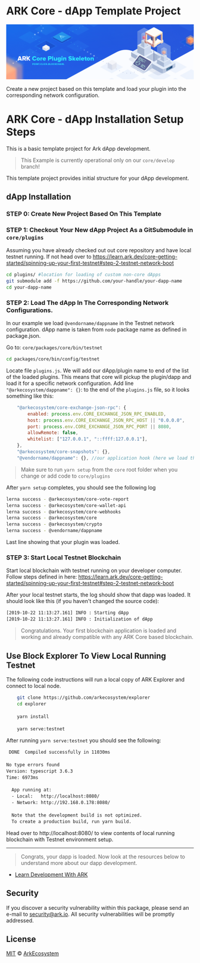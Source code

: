# ARK Core - dApp Template Project

<p align="center">
    <img src="https://github.com/ArkEcosystem/core-plugin-skeleton/blob/master/banner.png" />
</p>

Create a new project based on this template and load your plugin into the corresponding network configuration.

# ARK Core - dApp Installation Setup Steps
This is a basic template project for Ark dApp development.

> This Example is currently operational only on our `core/develop` branch!

This template project provides initial structure for your dApp development.

## dApp Installation

### STEP 0: Create New Project Based On This Template

### STEP 1: Checkout Your New dApp Project As a GitSubmodule in `core/plugins`

Assuming you have already checked out out core repository and have local testnet running. If not head over to https://learn.ark.dev/core-getting-started/spinning-up-your-first-testnet#step-2-testnet-network-boot

```bash
cd plugins/ #location for loading of custom non-core dApps
git submodule add -f https://github.com/your-handle/your-dapp-name
cd your-dapp-name
```

### STEP 2: Load The dApp In The Corresponding Network Configurations.

In our example we load `@vendorname/dappname` in the Testnet network configuration. dApp name is taken from `node` package name as defined in package.json.

Go to:
`core/packages/core/bin/testnet`

```bash
cd packages/core/bin/config/testnet
```

Locate file `plugins.js`. We will add our dApp/plugin name to end of the list of the loaded plugins. This means that core will pickup the plugin/dapp and load it for a specific network configuration. Add line `"@arkecosystem/dappname": {}`: to the end of the `plugins.js` file, so it looks something like this:

```javascript
    "@arkecosystem/core-exchange-json-rpc": {
        enabled: process.env.CORE_EXCHANGE_JSON_RPC_ENABLED,
        host: process.env.CORE_EXCHANGE_JSON_RPC_HOST || "0.0.0.0",
        port: process.env.CORE_EXCHANGE_JSON_RPC_PORT || 8080,
        allowRemote: false,
        whitelist: ["127.0.0.1", "::ffff:127.0.0.1"],
    },
    "@arkecosystem/core-snapshots": {},
    "@vendorname/dappname": {}, //our application hook (here we load the plugin/dapp, as defined in your dapp package.json)
```

> Make sure to run `yarn setup` from the `core` root folder when you change or add code to `core/plugins`

After `yarn setup` completes, you should see the following log

```bash
lerna success - @arkecosystem/core-vote-report
lerna success - @arkecosystem/core-wallet-api
lerna success - @arkecosystem/core-webhooks
lerna success - @arkecosystem/core
lerna success - @arkecosystem/crypto
lerna success - @vendorname/dappname
```

Last line showing that your plugin was loaded.

### STEP 3: Start Local Testnet Blockchain

Start local blockchain with testnet running on your developer computer. Follow steps defined in here:
https://learn.ark.dev/core-getting-started/spinning-up-your-first-testnet#step-2-testnet-network-boot

After your local testnet starts, the log should show that dapp was loaded. It should look like this (if you haven't changed the source code):

```bash
[2019-10-22 11:13:27.161] INFO : Starting dApp
[2019-10-22 11:13:27.161] INFO : Initialization of dApp
```

> Congratulations. Your first blockchain application is loaded and working and already compatible with any ARK Core based blockchain.

## Use Block Explorer To View Local Running Testnet

The following code instructions will run a local copy of ARK Explorer and connect to local node.

```bash
    git clone https://github.com/arkecosystem/explorer
    cd explorer

    yarn install

    yarn serve:testnet

```

After running `yarn serve:testnet` you should see the following:

```bash
 DONE  Compiled successfully in 11030ms                                                                                                        11:07:14 AM

No type errors found
Version: typescript 3.6.3
Time: 6973ms

  App running at:
  - Local:   http://localhost:8080/
  - Network: http://192.168.0.178:8080/

  Note that the development build is not optimized.
  To create a production build, run yarn build.
```

Head over to http://localhost:8080/ to view contents of local running blockchain with Testnet environment setup.

---

>Congrats, your dapp is loaded. Now look at the resources below to understand more about our dapp development.

-   [Learn Development With ARK](https://learn.ark.dev)

## Security

If you discover a security vulnerability within this package, please send an e-mail to security@ark.io. All security vulnerabilities will be promptly addressed.


## License

[MIT](LICENSE) © [ArkEcosystem](https://ark.io)
